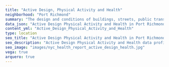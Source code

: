 ```yaml
---
title: "Active Design, Physical Activity and Health"
neighborhood: "Port Richmond"
summary: "The design and conditions of buildings, streets, public transportation and parks influence physical activity, use of active transportation and other healthy behavior. A neighborhood's features can also impact the safety of its residents."
data_json: "Active Design Physical Activity and Health in Port Richmond"
content_yml: "Active_Design_Physical_Activity_and_Health"
type: location
seo_title: "Active Design Physical Activity and Health in Port Richmond"
seo_description: "Active Design Physical Activity and Health data profile for the Port Richmond neighborhood of NYC."
seo_image: "images/nyc_health_report_active_design_health.jpg"
vega: true
arquero: true
---
```

